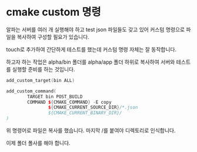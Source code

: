 # cmake custom 명령

알파는 서버를 여러 개 실행해야 하고 test json 파일들도 갖고 있어
커스텀 명령으로 파일을 복사하여 구성할 필요가 있습니다. 

touch로 추가하여 간단하게 테스트를 했는데 커스텀 명령 자체는 잘 동작합니다. 

하고자 하는 작업은 alpha/bin 폴더를 alpha/app 폴더 하위로 복사하여 
서버와 테스트를 실행할 준비를 하는 것입니다. 

```c++
add_custom_target(bin ALL)

add_custom_command(
        TARGET bin POST_BUILD
        COMMAND ${CMAKE_COMMAND} -E copy
                ${CMAKE_CURRENT_SOURCE_DIR}/*.json
                ${CMAKE_CURRENT_BINARY_DIR}/
)
```

위 명령어로 파일은 복사를 했습니다. 마지막 /를 붙여야 디렉토리로 인식합니다. 

이제 폴더 폴사를 해야 합니다. 





